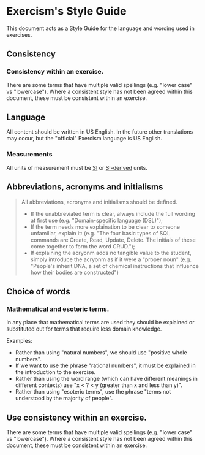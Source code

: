 # Exercism's Style Guide

This document acts as a Style Guide for the language and wording used in exercises.

## Consistency

### Consistency within an exercise.

There are some terms that have multiple valid spellings (e.g. "lower case" vs "lowercase"). 
Where a consistent style has not been agreed within this document, these must be consistent within an exercise.

## Language

All content should be written in US English. In the future other translations may occur, but the "official" Exercism language is US English.

### Measurements
All units of measurement must be [SI](https://en.wikipedia.org/wiki/International_System_of_Units) or [SI-derived](https://en.wikipedia.org/wiki/SI_derived_unit) units.

## Abbreviations, acronyms and initialisms
> All abbreviations, acronyms and initialisms should be defined. 
> - If the unabbreviated term is clear, always include the full wording at first use (e.g. "Domain-specific language (DSL)");
> - If the term needs more explaination to be clear to someone unfamiliar, explain it: (e.g. "The four basic types of SQL commands are Create, Read, Update, Delete. The initials of these come together to form the word CRUD.");
> - If explaining the acryonm adds no tangible value to the student, simply introduce the acryonm as if it were a "proper noun" (e.g. "People's inherit DNA, a set of chemical instructions that influence how their bodies are constructed")

## Choice of words

### Mathematical and esoteric terms.

In any place that mathematical terms are used they should be explained or substituted out for terms that require less domain knowledge.

Examples:
- Rather than using "natural numbers", we should use "positive whole numbers".
- If we want to use the phrase "rational numbers", it must be explained in the introduction to the exercise.
- Rather than using the word range (which can have different meanings in different contexts) use "x < ? < y (greater than x and less than y)".
- Rather than using "esoteric terms", use the phrase "terms not understood by the majority of people".

## Use consistency within an exercise.

There are some terms that have multiple valid spellings (e.g. "lower case" vs "lowercase"). 
Where a consistent style has not been agreed within this document, these must be consistent within an exercise.
